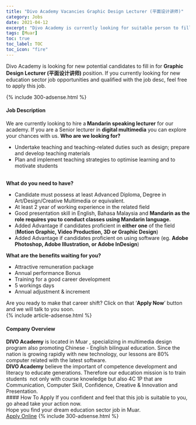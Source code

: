 ```yaml
---
title: "Divo Academy Vacancies Graphic Design Lecturer (平面设计讲师)" 
category: Jobs 
date: 2021-04-12 
excerpt: "Divo Academy is currently looking for suitable person to fill in the Graphic Design Lecturer (平面设计讲师) which positioned at Muar" 
tags: [Muar] 
toc: true 
toc_label: TOC 
toc_icon: "fire" 
--- 
```


<p>Divo Academy is looking for new potential candidates to fill in for <b>Graphic Design Lecturer (平面设计讲师)</b> position. If you currently looking for new education sector job opportunities and qualified with the job desc, feel free to apply this job.
</p>{% include 300-adsense.html %} 
<div><div><h4>Job Description</h4></div><div><div><span><div><div>We are currently looking to hire a<strong> Mandarin speaking lecturer</strong> for our academy. If you are a Senior lecturer in <strong>digital multimedia</strong> you can explore your chances with us.&#160;<strong>Who are we looking for?</strong><ul><li>Undertake teaching and teaching-related duties such as design; prepare and develop teaching materials</li><li>Plan and implement teaching strategies to optimise learning and to motivate students</li></ul><br><strong>What do you need to have?</strong><ul><li>Candidate must possess at least Advanced Diploma, Degree in Art/Design/Creative Multimedia or equivalent.</li><li>At least 2 year of working experience in the related field</li><li>Good presentation skill in English, Bahasa Malaysia and <strong>Mandarin as the role requires you to conduct classes using Mandarin language.</strong></li><li>Added Advantage if candidates proficient in <strong>either one</strong> of the field (<strong>Motion Graphic, Video Production, 3D or Graphic Design</strong>)&#160;</li><li>Added Advantage if candidates proficient on using software (eg. <strong>Adobe Photoshop, Adobe Illustration, or Adobe InDesign</strong>)&#160;</li></ul><strong>What are the benefits waiting for you?</strong><ul><li>Attractive remuneration package</li><li>Annual performance Bonus</li><li>Training for a good career development</li><li>5 workings days</li><li>Annual adjustment &amp; increment</li></ul>Are you ready to make that career shift? Click on that &#8216;<strong>Apply Now</strong>&#8217; button and we will talk to you soon.&#160;</div></div></span></div></div></div> 
{% include article-adsense.html %} 
<div><div><h4>Company Overview</h4></div><div><div><span><div><div><strong>DIVO Academy</strong> is located in Muar , specializing in multimedia design program also promoting Chinese - English bilingual education. Since the nation is growing rapidly with new technology, our lessons are 80% computer related with the latest software.</div>
<div><strong>DIVO Academy</strong> believe the important of competence development and literacy to educate generations. Therefore our education mission is to train students&#160; not only with course knowledge but also 4C 1P that are Communication, Computer Skill, Confidence, Creative &amp; Innovation and Presentation.</div></div></span></div></div></div> 
#### How To Apply 
If you confident and feel that this job is suitable to you, go ahead take your action now. <br/> 
Hope you find your dream education sector job in Muar. <br/> 
<a href="https://www.jobstreet.com.my/en/job/graphic-design-lecturer-平面设计讲师-4528013?jobId=jobstreet-my-job-4528013" class="btn btn--info" target="_blank" rel="nofollow noopenner">Apply Online</a> 
{% include 300-adsense.html %} 
